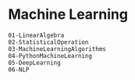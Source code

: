 # Machine Learning

    01-LinearAlgebra 	
    02-StatisticalOperation 	
    03-MachineLearningAlgorithms 	
    04-PythonMachineLearning 	
    05-DeepLearning 	
    06-NLP
